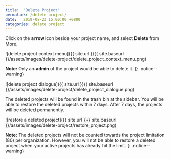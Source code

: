 ```yaml
---
title:  "Delete Project"
permalink: /delete-project/
date:   2019-08-23 15:00:00 +0800
categories: delete project
---
```

Click on the **arrow** icon beside your project name, and select **Delete** from More.

![delete project context menu]({{ site.url }}{{ site.baseurl }}/assets/images/delete-project/delete_project_context_menu.png)

**Note:** Only an **admin** of the project would be able to delete it.
{: .notice--warning}

![delete project dialogue]({{ site.url }}{{ site.baseurl }}/assets/images/delete-project/delete_project_dialogue.png)


The deleted projects will be found in the trash bin at the sidebar. You will be able to restore the deleted projects within 7 days. After 7 days, the projects will be deleted permanently.

![restore a deleted project]({{ site.url }}{{ site.baseurl }}/assets/images/delete-project/restore_project.png)


**Note:** The deleted projects will not be counted towards the project limitation (80) per organization. However, you will not be able to restore a deleted project when your active projects has already hit the limit. 
{: .notice--warning}
